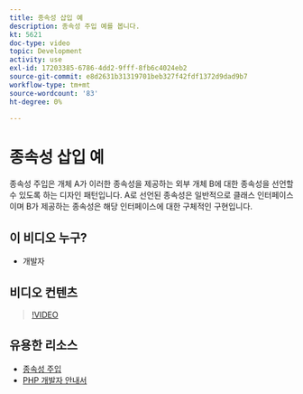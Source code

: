 ```yaml
---
title: 종속성 삽입 예
description: 종속성 주입 예를 봅니다.
kt: 5621
doc-type: video
topic: Development
activity: use
exl-id: 17203385-6786-4dd2-9fff-8fb6c4024eb2
source-git-commit: e8d2631b31319701beb327f42fdf1372d9dad9b7
workflow-type: tm+mt
source-wordcount: '83'
ht-degree: 0%

---
```


# 종속성 삽입 예

종속성 주입은 개체 A가 이러한 종속성을 제공하는 외부 개체 B에 대한 종속성을 선언할 수 있도록 하는 디자인 패턴입니다. A로 선언된 종속성은 일반적으로 클래스 인터페이스이며 B가 제공하는 종속성은 해당 인터페이스에 대한 구체적인 구현입니다.

## 이 비디오 누구?

- 개발자

## 비디오 컨텐츠

>[!VIDEO](https://video.tv.adobe.com/v/35799?quality=12&learn=on)

## 유용한 리소스

- [종속성 주입](https://developer.adobe.com/commerce/php/development/components/dependency-injection/)
- [PHP 개발자 안내서](https://developer.adobe.com/commerce/php/development/)
